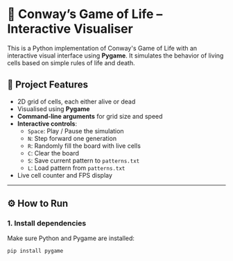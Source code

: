 # 🧬 Conway’s Game of Life – Interactive Visualiser

This is a Python implementation of Conway's Game of Life with an interactive visual interface using **Pygame**. It simulates the behavior of living cells based on simple rules of life and death.

## 🎯 Project Features

- 2D grid of cells, each either alive or dead
- Visualised using **Pygame**
- **Command-line arguments** for grid size and speed
- **Interactive controls**:
  - `Space`: Play / Pause the simulation
  - `N`: Step forward one generation
  - `R`: Randomly fill the board with live cells
  - `C`: Clear the board
  - `S`: Save current pattern to `patterns.txt`
  - `L`: Load pattern from `patterns.txt`
- Live cell counter and FPS display

---

## ⚙️ How to Run

### 1. Install dependencies

Make sure Python and Pygame are installed:

```bash
pip install pygame
